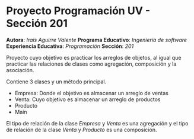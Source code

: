 # Proyecto Programación UV - Sección 201 

**Autora**: _Iraís Aguirre Valente_
**Programa Educativo**: _Ingeniería de software_
**Experiencia Educativa**: _Programación_
**Sección**: _201_

Proyecto cuyo objetivo es practicar los arreglos de objetos, al igual que practicar las relaciones de clases como agregación, composición y la asociación.

Contiene 3 clases y un método principal.

- Empresa: Donde el objetivo es almacenar un arreglo de ventas
- Venta: Cuyo objetivo es almacenar un arreglo de productos
- Producto
- Main

El tipo de relación de la clase _Empresa_ y _Venta_ es una agregación y el tipo de relación de la clase _Venta_ y _Producto_ es una composición.
